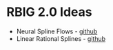 # RBIG 2.0 Ideas



* Neural Spline Flows - [github](https://github.com/bayesiains/nsf)
* Linear Rational Splines - [github](https://github.com/hmdolatabadi/LRS_NF)